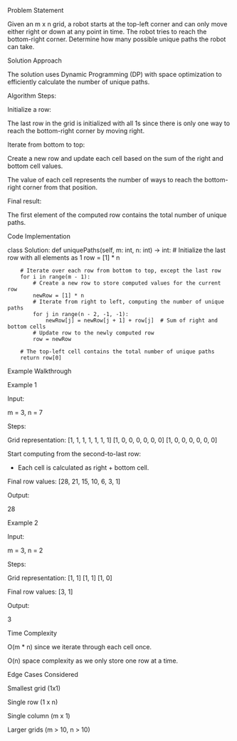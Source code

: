Problem Statement

Given an m x n grid, a robot starts at the top-left corner and can only move either right or down at any point in time. The robot tries to reach the bottom-right corner. Determine how many possible unique paths the robot can take.

Solution Approach

The solution uses Dynamic Programming (DP) with space optimization to efficiently calculate the number of unique paths.

Algorithm Steps:

Initialize a row:

The last row in the grid is initialized with all 1s since there is only one way to reach the bottom-right corner by moving right.

Iterate from bottom to top:

Create a new row and update each cell based on the sum of the right and bottom cell values.

The value of each cell represents the number of ways to reach the bottom-right corner from that position.

Final result:

The first element of the computed row contains the total number of unique paths.

Code Implementation

class Solution:
    def uniquePaths(self, m: int, n: int) -> int:
        # Initialize the last row with all elements as 1
        row = [1] * n  

        # Iterate over each row from bottom to top, except the last row
        for i in range(m - 1):
            # Create a new row to store computed values for the current row
            newRow = [1] * n  
            # Iterate from right to left, computing the number of unique paths
            for j in range(n - 2, -1, -1):  
                newRow[j] = newRow[j + 1] + row[j]  # Sum of right and bottom cells
            # Update row to the newly computed row
            row = newRow  

        # The top-left cell contains the total number of unique paths
        return row[0]

Example Walkthrough

Example 1

Input:

m = 3, n = 7

Steps:

Grid representation:
[1, 1, 1, 1, 1, 1, 1]
[1, 0, 0, 0, 0, 0, 0]
[1, 0, 0, 0, 0, 0, 0]

Start computing from the second-to-last row:
- Each cell is calculated as right + bottom cell.

Final row values:
[28, 21, 15, 10, 6, 3, 1]

Output:

28

Example 2

Input:

m = 3, n = 2

Steps:

Grid representation:
[1, 1]
[1, 1]
[1, 0]

Final row values:
[3, 1]

Output:

3

Time Complexity

O(m * n) since we iterate through each cell once.

O(n) space complexity as we only store one row at a time.

Edge Cases Considered

Smallest grid (1x1)

Single row (1 x n)

Single column (m x 1)

Larger grids (m > 10, n > 10)
